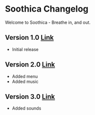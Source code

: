 # Soothica Changelog
Welcome to Soothica - Breathe in, and out.
## Version 1.0 [Link](https://github.com/KRZS-Services/Soothica/tree/dd7b366ad004aa14614c95286085c7c84cf96036)
- Initial release
## Version 2.0 [Link](https://github.com/KRZS-Services/Soothica/tree/0b0836d385e382252d718cf063e79b0ed39ee02c)
- Added menu
- Added music
## Version 3.0 [Link](https://github.com/KRZS-Services/Soothica/tree/6aa73db8727ba5094f3e915957e4fbb9b96e606d)
- Added sounds
